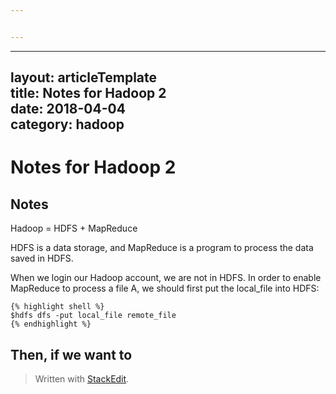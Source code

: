 ```yaml
---


---
```


<hr>
<h2 id="layout-articletemplatetitle-notes-for-hadoop-2date-2018-04-04category-hadoop">layout: articleTemplate<br>
title: Notes for Hadoop 2<br>
date: 2018-04-04<br>
category: hadoop</h2>
<h1 id="notes-for-hadoop-2">Notes for Hadoop 2</h1>
<h2 id="notes">Notes</h2>
<p>Hadoop = HDFS  + MapReduce</p>
<p>HDFS is a data storage, and MapReduce is a program to process the data saved in HDFS.</p>
<p>When we login our Hadoop account, we are not in HDFS. In order to enable MapReduce to process a file A, we should first put the local_file into HDFS:</p>
<pre><code>{% highlight shell %}
$hdfs dfs -put local_file remote_file
{% endhighlight %}
</code></pre>
<h2 id="then-if-we-want-to">Then, if we want to</h2>
<blockquote>
<p>Written with <a href="https://stackedit.io/">StackEdit</a>.</p>
</blockquote>

